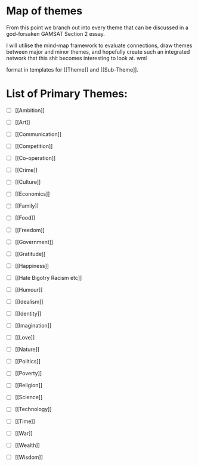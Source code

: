 # Map of themes

From this point we branch out into every theme that can be discussed in a god-forsaken GAMSAT Section 2 essay. 

I will utilise the mind-map framework to evaluate connections, draw themes between major and minor themes, and hopefully create such an integrated network that this shit becomes interesting to look at. wml

format in templates for [[Theme]] and [[Sub-Theme]].

# List of Primary Themes:

- [ ] [[Ambition]]
- [ ] [[Art]]
- [ ] [[Communication]]
- [ ] [[Competition]]
- [ ] [[Co-operation]]
- [ ] [[Crime]]
- [ ] [[Culture]]
- [ ] [[Economics]]
- [ ] [[Family]]
- [ ] [[Food]]
- [ ] [[Freedom]]
- [ ] [[Government]]
- [ ] [[Gratitude]]
- [ ] [[Happiness]]
- [ ] [[Hate Bigotry Racism etc]]
- [ ] [[Humour]]
- [ ] [[Idealism]]
- [ ] [[Identity]]
- [ ] [[Imagination]]
- [ ] [[Love]]
- [ ] [[Nature]]
- [ ] [[Politics]]
- [ ] [[Poverty]]
- [ ] [[Religion]]
- [ ] [[Science]]
- [ ] [[Technology]]
- [ ] [[Time]]
- [ ] [[War]]
- [ ] [[Wealth]]
- [ ] [[Wisdom]]

